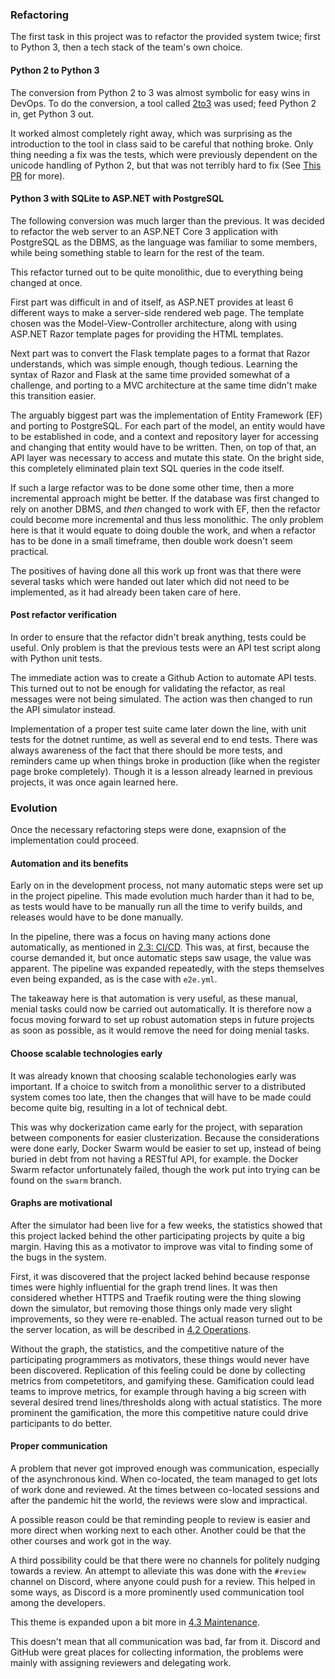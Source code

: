 ### <a name="41"></a>Refactoring

The first task in this project was to refactor the provided system twice; first to Python 3, then a tech stack of the team's own choice.

#### Python 2 to Python 3

The conversion from Python 2 to 3 was almost symbolic for easy wins in DevOps.
To do the conversion, a tool called [2to3](http://python3porting.com/2to3.html) was used; feed Python 2 in, get Python 3 out.

It worked almost completely right away, which was surprising as the introduction to the tool in class said to be careful that nothing broke.
Only thing needing a fix was the tests, which were previously dependent on the unicode handling of Python 2, but that was not terribly hard to fix (See [This PR](https://github.com/jlndk/devoops/pull/6) for more).

#### Python 3 with SQLite to ASP.NET with PostgreSQL

The following conversion was much larger than the previous.
It was decided to refactor the web server to an ASP.NET Core 3 application with PostgreSQL as the DBMS, as the language was familiar to some members, while being something stable to learn for the rest of the team.

This refactor turned out to be quite monolithic, due to everything being changed at once.

First part was difficult in and of itself, as ASP.NET provides at least 6 different ways to make a server-side rendered web page.
The template chosen was the Model-View-Controller architecture, along with using ASP.NET Razor template pages for providing the HTML templates.

Next part was to convert the Flask template pages to a format that Razor understands, which was simple enough, though tedious.
Learning the syntax of Razor and Flask at the same time provided somewhat of a challenge, and porting to a MVC architecture at the same time didn't make this transition easier.

The arguably biggest part was the implementation of Entity Framework (EF) and porting to PostgreSQL.
For each part of the model, an entity would have to be established in code, and a context and repository layer for accessing and changing that entity would have to be written.
Then, on top of that, an API layer was necessary to access and mutate this state.
On the bright side, this completely eliminated plain text SQL queries in the code itself.

If such a large refactor was to be done some other time, then a more incremental approach might be better.
If the database was first changed to rely on another DBMS, and _then_ changed to work with EF, then the refactor could become more incremental and thus less monolithic.
The only problem here is that it would equate to doing double the work, and when a refactor has to be done in a small timeframe, then double work doesn't seem practical.

The positives of having done all this work up front was that there were several tasks which were handed out later which did not need to be implemented, as it had already been taken care of here.

#### Post refactor verification

In order to ensure that the refactor didn't break anything, tests could be useful.
Only problem is that the previous tests were an API test script along with Python unit tests.

The immediate action was to create a Github Action to automate API tests.
This turned out to not be enough for validating the refactor, as real messages were not being simulated.
The action was then changed to run the API simulator instead.

Implementation of a proper test suite came later down the line, with unit tests for the dotnet runtime, as well as several end to end tests.
There was always awareness of the fact that there should be more tests, and reminders came up when things broke in production (like when the register page broke completely).
Though it is a lesson already learned in previous projects, it was once again learned here.

### Evolution

Once the necessary refactoring steps were done, exapnsion of the implementation could proceed.

#### Automation and its benefits

Early on in the development process, not many automatic steps were set up in the project pipeline.
This made evolution much harder than it had to be, as tests would have to be manually run all the time to verify builds, and releases would have to be done manually.

In the pipeline, there was a focus on having many actions done automatically, as mentioned in [2.3: CI/CD](#23).
This was, at first, because the course demanded it, but once automatic steps saw usage, the value was apparent.
The pipeline was expanded repeatedly, with the steps themselves even being expanded, as is the case with `e2e.yml`.

The takeaway here is that automation is very useful, as these manual, menial tasks could now be carried out automatically. 
It is therefore now a focus moving forward to set up robust automation steps in future projects as soon as possible, as it would remove the need for doing menial tasks.

#### Choose scalable technologies early

It was already known that choosing scalable techonologies early was important.
If a choice to switch from a monolithic server to a distributed system comes too late, then the changes that will have to be made could become quite big, resulting in a lot of technical debt.

This was why dockerization came early for the project, with separation between components for easier clusterization.
Because the considerations were done early, Docker Swarm would be easier to set up, instead of being buried in debt from not having a RESTful API, for example.
the Docker Swarm refactor unfortunately failed, though the work put into trying can be found on the `swarm` branch.

#### Graphs are motivational

After the simulator had been live for a few weeks, the statistics showed that this project lacked behind the other participating projects by quite a big margin.
Having this as a motivator to improve was vital to finding some of the bugs in the system.

First, it was discovered that the project lacked behind because response times were highly influential for the graph trend lines.
It was then considered whether HTTPS and Traefik routing were the thing slowing down the simulator, but removing those things only made very slight improvements, so they were re-enabled.
The actual reason turned out to be the server location, as will be described in [4.2 Operations](#42).

Without the graph, the statistics, and the competitive nature of the participating programmers as motivators, these things would never have been discovered.
Replication of this feeling could be done by collecting metrics from competetitors, and gamifying these.
Gamification could lead teams to improve metrics, for example through having a big screen with several desired trend lines/thresholds along with actual statistics.
The more prominent the gamification, the more this competitive nature could drive participants to do better.

#### Proper communication

A problem that never got improved enough was communication, especially of the asynchronous kind.
When co-located, the team managed to get lots of work done and reviewed.
At the times between co-located sessions and after the pandemic hit the world, the reviews were slow and impractical.

A possible reason could be that reminding people to review is easier and more direct when working next to each other.
Another could be that the other courses and work got in the way.

A third possibility could be that there were no channels for politely nudging towards a review.
An attempt to alleviate this was done with the `#review` channel on Discord, where anyone could push for a review.
This helped in some ways, as Discord is a more prominently used communication tool among the developers.

This theme is expanded upon a bit more in [4.3 Maintenance](#43).

This doesn't mean that all communication was bad, far from it.
Discord and GitHub were great places for collecting information, the problems were mainly with assigning reviewers and delegating work.
